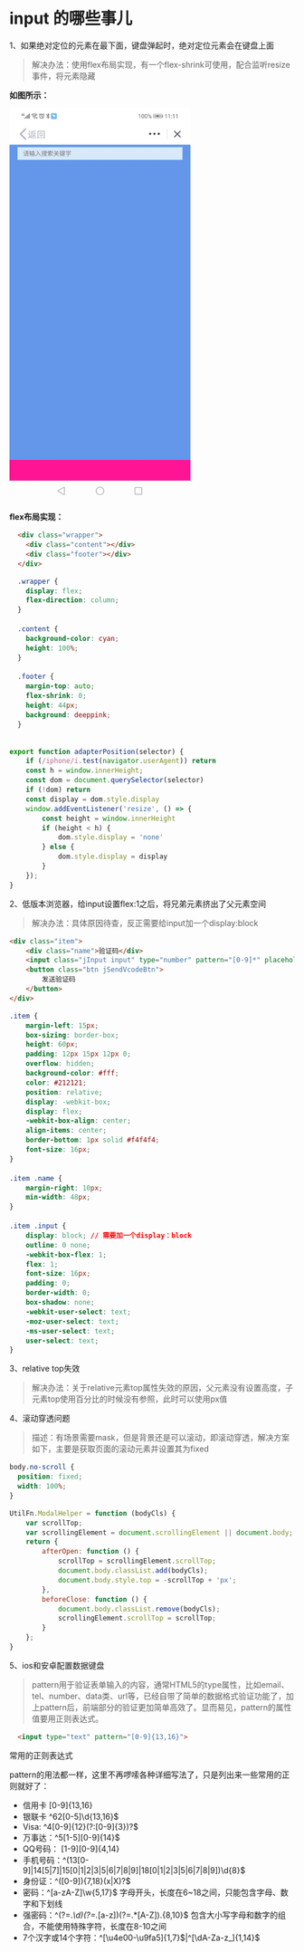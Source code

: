 # input 的哪些事儿

1、如果绝对定位的元素在最下面，键盘弹起时，绝对定位元素会在键盘上面

> 解决办法：使用flex布局实现，有一个flex-shrink可使用，配合监听resize事件，将元素隐藏

__如图所示：__

<p>
  <img src="../img/20190723111200.jpg" width="320">
</p>

__flex布局实现：__

```html
  <div class="wrapper">
    <div class="content"></div>
    <div class="footer"></div>
  </div>
```

```scss
  .wrapper {
    display: flex;
    flex-direction: column;
  }
  
  .content {
    background-color: cyan;
    height: 100%;
  }
  
  .footer {
    margin-top: auto;
    flex-shrink: 0;
    height: 44px;
    background: deeppink;
  }
```

```js

export function adapterPosition(selector) {
    if (/iphone/i.test(navigator.userAgent)) return
    const h = window.innerHeight;
    const dom = document.querySelector(selector)
    if (!dom) return
    const display = dom.style.display
    window.addEventListener('resize', () => {
        const height = window.innerHeight
        if (height < h) {
            dom.style.display = 'none'
        } else {
            dom.style.display = display
        }
    });
}

```

2、低版本浏览器，给input设置flex:1之后，将兄弟元素挤出了父元素空间

> 解决办法：具体原因待查，反正需要给input加一个display:block

```html
<div class="item">
    <div class="name">验证码</div>
    <input class="jInput input" type="number" pattern="[0-9]*" placeholder="请输入短信验证码">
    <button class="btn jSendVcodeBtn">
        发送验证码
    </button>
</div>

```
```css
.item {
    margin-left: 15px;
    box-sizing: border-box;
    height: 60px;
    padding: 12px 15px 12px 0;
    overflow: hidden;
    background-color: #fff;
    color: #212121;
    position: relative;
    display: -webkit-box;
    display: flex;
    -webkit-box-align: center;
    align-items: center;
    border-bottom: 1px solid #f4f4f4;
    font-size: 16px;
}

.item .name {
    margin-right: 10px;
    min-width: 48px;
}

.item .input {
    display: block; // 需要加一个display：block
    outline: 0 none;
    -webkit-box-flex: 1;
    flex: 1;
    font-size: 16px;
    padding: 0;
    border-width: 0;
    box-shadow: none;
    -webkit-user-select: text;
    -moz-user-select: text;
    -ms-user-select: text;
    user-select: text;
}
```

3、relative top失效

> 解决办法：关于relative元素top属性失效的原因，父元素没有设置高度，子元素top使用百分比的时候没有参照，此时可以使用px值

4、滚动穿透问题

> 描述：有场景需要mask，但是背景还是可以滚动，即滚动穿透，解决方案如下，主要是获取页面的滚动元素并设置其为fixed

```css
body.no-scroll {
  position: fixed;
  width: 100%;
}
```

```js
UtilFn.ModalHelper = function (bodyCls) {
    var scrollTop;
    var scrollingElement = document.scrollingElement || document.body; // 此写法兼容webkit，获取页面滚动元素
    return {
        afterOpen: function () {
            scrollTop = scrollingElement.scrollTop;
            document.body.classList.add(bodyCls);
            document.body.style.top = -scrollTop + 'px';
        },
        beforeClose: function () {
            document.body.classList.remove(bodyCls);
            scrollingElement.scrollTop = scrollTop;
        }
    };
}
```

5、ios和安卓配置数据键盘

> pattern用于验证表单输入的内容，通常HTML5的type属性，比如email、tel、number、data类、url等，已经自带了简单的数据格式验证功能了，加上pattern后，前端部分的验证更加简单高效了。显而易见，pattern的属性值要用正则表达式。

```html
  <input type="text" pattern="[0-9]{13,16}">
```

常用的正则表达式

pattern的用法都一样，这里不再啰嗦各种详细写法了，只是列出来一些常用的正则就好了：

* 信用卡  [0-9]{13,16}
* 银联卡  ^62[0-5]\d{13,16}$
* Visa: ^4[0-9]{12}(?:[0-9]{3})?$
* 万事达：^5[1-5][0-9]{14}$
* QQ号码： [1-9][0-9]{4,14}
* 手机号码：^(13[0-9]|14[5|7]|15[0|1|2|3|5|6|7|8|9]|18[0|1|2|3|5|6|7|8|9])\d{8}$
* 身份证：^([0-9]){7,18}(x|X)?$
* 密码：^[a-zA-Z]\w{5,17}$ 字母开头，长度在6~18之间，只能包含字母、数字和下划线
* 强密码：^(?=.*\d)(?=.*[a-z])(?=.*[A-Z]).{8,10}$ 包含大小写字母和数字的组合，不能使用特殊字符，长度在8-10之间
* 7个汉字或14个字符：^[\u4e00-\u9fa5]{1,7}$|^[\dA-Za-z_]{1,14}$
